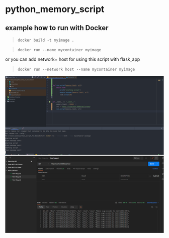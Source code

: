 # python_memory_script

## example how to run with Docker

> `docker build -t myimage .`

> `docker run --name mycontainer myimage`

or you can add network= host for using this script with flask_app

> `docker run --network host --name mycontainer myimage`

![alt text](screenshots/example_1.png)
![alt text](screenshots/example_2.png)


